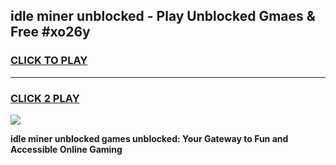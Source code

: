 
## idle miner unblocked - Play Unblocked Gmaes & Free #xo26y
<h3>
<a href="https://news.freeplayer.one?title=idle_miner_unblocked&ref=24F">CLICK TO PLAY</a></h3>
<hr>

<h3>
<a href="https://news.freeplayer.one?title=idle_miner_unblocked&ref=24F">CLICK 2 PLAY</a>
  
</h3>

<a href="https://news.freeplayer.one?title=idle_miner_unblocked&ref=24F/"><img src="https://clearcache.store/games.png"></a>


**idle miner unblocked games unblocked: Your Gateway to Fun and Accessible Online Gaming**

